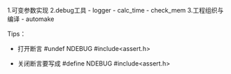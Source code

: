 1.可变参数实现
2.debug工具
    - logger
    - calc_time
    - check_mem
3.工程组织与编译
    - automake






Tips：

- 打开断言
    #undef NDEBUG
    #include<assert.h>

- 关闭断言要写成
    #define NDEBUG
    #include<assert.h>

